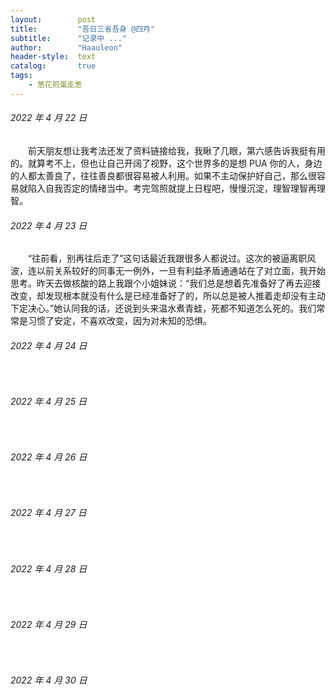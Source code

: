 ```yaml
---
layout:        post
title:         "吾日三省吾身 @四月"
subtitle:      "记录中 ..."
author:        "Haauleon"
header-style:  text
catalog:       true
tags:
    - 葱花煎蛋走葱
---
```


###### 2022 年 4 月 22 日
&emsp;&emsp;前天朋友想让我考法还发了资料链接给我，我瞅了几眼，第六感告诉我挺有用的。就算考不上，但也让自己开阔了视野，这个世界多的是想 PUA 你的人，身边的人都太善良了，往往善良都很容易被人利用。如果不主动保护好自己，那么很容易就陷入自我否定的情绪当中。考完驾照就提上日程吧，慢慢沉淀，理智理智再理智。

###### 2022 年 4 月 23 日
&emsp;&emsp;“往前看，别再往后走了”这句话最近我跟很多人都说过。这次的被逼离职风波，连以前关系较好的同事无一例外，一旦有利益矛盾通通站在了对立面，我开始思考。昨天去做核酸的路上我跟个小姐妹说：“我们总是想着先准备好了再去迎接改变，却发现根本就没有什么是已经准备好了的，所以总是被人推着走却没有主动下定决心。”她认同我的话，还说到头来温水煮青蛙，死都不知道怎么死的。我们常常是习惯了安定，不喜欢改变，因为对未知的恐惧。

###### 2022 年 4 月 24 日
&emsp;&emsp;

###### 2022 年 4 月 25 日
&emsp;&emsp;

###### 2022 年 4 月 26 日
&emsp;&emsp;

###### 2022 年 4 月 27 日
&emsp;&emsp;

###### 2022 年 4 月 28 日
&emsp;&emsp;

###### 2022 年 4 月 29 日
&emsp;&emsp;

###### 2022 年 4 月 30 日
&emsp;&emsp;